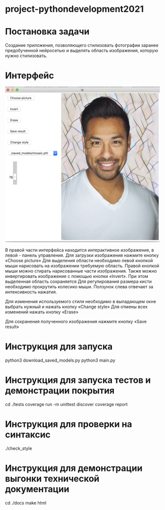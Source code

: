 # project-pythondevelopment2021


# Постановка задачи

Создание приложения, позволяющего стилизовать фотографии заранее предобученной нейросетью и выделять область изображения, которую нужно стилизовать.


# Интерфейс

![alt text](images/interface.png "Интерфейс")​

В правой части интерфейса находится интерактивное изображение, в левой - панель управления. 
Для загрузки изображения нажмите кнопку «Choose picture» 
Для выделения области необходимо левой кнопкой мыши нарисовать на изображении требуемую область. Правой кнопкой мыши можно стирать нарисованные части изображения. Также можно инвертировать изображение с помощью кнопки «Invert». При этом выделенная область сохраняется 
Для регулирования  размера кисти необходимо прокрутить колесико мыши. Ползунок слева отвечает за интенсивность нажатия. 

Для изменения используемого стиля необходимо в выпадающем окне выбрать нужный и нажать кнопку «Change style»
Для отмены всех изменений нажать кнопку «Erase»

Для сохранения полученного изображения нажмите кнопку «Save result»

# Инструкция для запуска

python3 download_saved_models.py
python3 main.py

# Инструкция для запуска тестов и демонстрации покрытия

cd ./tests
coverage run -m unittest discover
coverage report



# Инструкция для проверки на синтаксис

./check_style


# Инструкция для демонстрации выгонки технической документации

cd ./docs
make html

